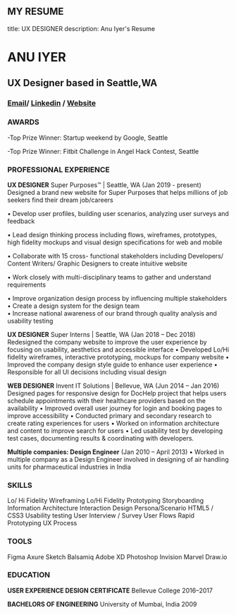 ## MY RESUME
title: UX DESIGNER
description: Anu Iyer's Resume


# ANU IYER
## UX Designer based in Seattle,WA
### [Email](anubechem@gmail.com)/ [Linkedin](www.linkedin.com/in/anu-iyer) / [Website](https://anuportfolio.wixsite.com/mysite)

### AWARDS
-Top Prize Winner: Startup weekend by Google, Seattle

-Top Prize Winner: Fitbit Challenge in Angel Hack Contest, Seattle

### PROFESSIONAL EXPERIENCE
**UX DESIGNER**
Super Purposes™ | Seattle, WA 
(Jan 2019 - present)
Designed a brand new website for Super Purposes that helps millions of job seekers find their dream job/careers  

•	Develop user profiles, building user scenarios, analyzing user surveys and feedback

•	Lead design thinking process including flows, wireframes, prototypes, high fidelity mockups and visual design specifications for  web and mobile

•	Collaborate with 15 cross- functional stakeholders including Developers/ Content Writers/ Graphic Designers to create intuitive website	

•	Work closely with multi-disciplinary teams to gather and understand requirements

•	Improve organization design process by influencing multiple stakeholders
•	Create a design system for the design team  
•	Increase national awareness of our brand through quality analysis and usability testing

**UX DESIGNER**
Super Interns | Seattle, WA 
(Jan 2018 – Dec 2018)
Redesigned the company website to improve the user experience by focusing on usability, aesthetics and accessible interface
•	Developed Lo/Hi fidelity wireframes, interactive prototyping, mockups for company website
•	Improved the company design style guide to enhance user experience 
•	Responsible for all UI decisions including visual design

**WEB DESIGNER**
Invent IT Solutions | Bellevue, WA 
(Jun 2014 – Jan 2016)
Designed pages for responsive design for DocHelp project that helps users schedule appointments with their healthcare providers based on the availability
•	Improved overall user journey for login and booking pages to improve accessibility
•	Conducted primary and secondary research to create rating experiences for users 
•	Worked on information architecture and content to improve search for users 
•	Led usability test by developing test cases, documenting results & coordinating with developers. 

**Multiple companies: Design Engineer**
(Jan 2010 – April 2013)
•	Worked in multiple company as a Design Engineer involved in 
designing of air handling units for pharmaceutical industries in India

### SKILLS
Lo/ Hi Fidelity Wireframing
Lo/Hi Fidelity Prototyping
Storyboarding
Information Architecture
Interaction Design
Persona/Scenario
HTML5 / CSS3
Usability testing
User Interview / Survey
User Flows
Rapid Prototyping
UX Process

### TOOLS
Figma
Axure
Sketch
Balsamiq
Adobe XD
Photoshop
Invision
Marvel
Draw.io

### EDUCATION 
**USER EXPERIENCE DESIGN CERTIFICATE**
Bellevue College
2016–2017

**BACHELORS OF ENGINEERING** 
University of Mumbai, India
2009




